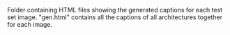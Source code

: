 Folder containing HTML files showing the generated captions for each test set image. "gen.html" contains all the captions of all architectures together for each image.
